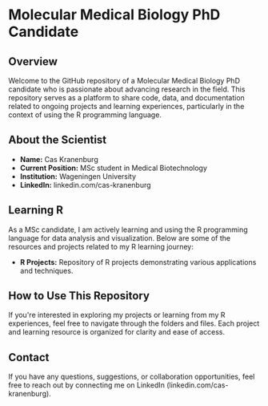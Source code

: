 # Molecular Medical Biology PhD Candidate

## Overview

Welcome to the GitHub repository of a Molecular Medical Biology PhD candidate who is passionate about advancing research in the field. This repository serves as a platform to share code, data, and documentation related to ongoing projects and learning experiences, particularly in the context of using the R programming language.

## About the Scientist

- **Name:** Cas Kranenburg
- **Current Position:** MSc student in Medical Biotechnology 
- **Institution:** Wageningen University
- **LinkedIn:** linkedin.com/cas-kranenburg

## Learning R

As a MSc candidate, I am actively learning and using the R programming language for data analysis and visualization. Below are some of the resources and projects related to my R learning journey:

- **R Projects:** Repository of R projects demonstrating various applications and techniques.

## How to Use This Repository

If you're interested in exploring my projects or learning from my R experiences, feel free to navigate through the folders and files. Each project and learning resource is organized for clarity and ease of access.

## Contact

If you have any questions, suggestions, or collaboration opportunities, feel free to reach out by connecting me on LinkedIn (linkedin.com/cas-kranenburg).
